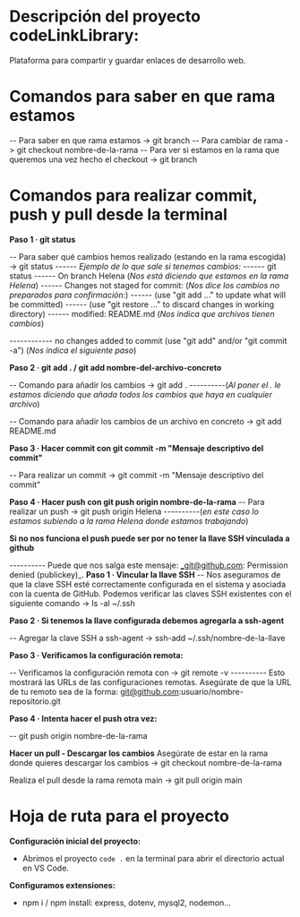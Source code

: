 # Descripción del proyecto codeLinkLibrary:

Plataforma para compartir y guardar enlaces de desarrollo web.

# Comandos para saber en que rama estamos

-- Para saber en que rama estamos -> git branch
-- Para cambiar de rama -> git checkout nombre-de-la-rama
-- Para ver si estamos en la rama que queremos una vez hecho el checkout -> git branch

# Comandos para realizar commit, push y pull desde la terminal

**Paso 1 · git status**

-- Para saber qué cambios hemos realizado (estando en la rama escogida) -> git status
------ _Ejemplo de lo que sale si tenemos cambios:_
------ git status
------ On branch Helena (_Nos está diciendo que estamos en la rama Helena_)
------ Changes not staged for commit: (_Nos dice los cambios no preparados para confirmación:_)
------ (use "git add <file>..." to update what will be committed)
------ (use "git restore <file>..." to discard changes in working directory)
------ modified: README.md (_Nos indica que archivos tienen cambios_)

------------ no changes added to commit (use "git add" and/or "git commit -a") (_Nos indica el siguiente paso_)

**Paso 2 · git add . / git add nombre-del-archivo-concreto**

-- Comando para añadir los cambios -> git add .
----------(_Al poner el . le estamos diciendo que añada todos los cambios que haya en cualquier archivo_)

-- Comando para añadir los cambios de un archivo en concreto -> git add README.md

**Paso 3 · Hacer commit con git commit -m "Mensaje descriptivo del commit"**

-- Para realizar un commit -> git commit -m "Mensaje descriptivo del commit"

**Paso 4 · Hacer push con git push origin nombre-de-la-rama**
-- Para realizar un push -> git push origin Helena
----------(_en este caso lo estamos subiendo a la rama Helena donde estamos trabajando_)

**Si no nos funciona el push puede ser por no tener la llave SSH vinculada a github**

---------- Puede que nos salga este mensaje: _git@github.com: Permission denied (publickey)\_.
**Paso 1 · Vincular la llave SSH**
-- Nos aseguramos de que la clave SSH esté correctamente configurada en el sistema y asociada con la cuenta de GitHub. Podemos verificar las claves SSH existentes con el siguiente comando -> ls -al ~/.ssh

**Paso 2 · Si tenemos la llave configurada debemos agregarla a ssh-agent**

-- Agregar la clave SSH a ssh-agent -> ssh-add ~/.ssh/nombre-de-la-llave

**Paso 3 · Verificamos la configuración remota:**

-- Verificamos la configuración remota con -> git remote -v
---------- Esto mostrará las URLs de las configuraciones remotas. Asegúrate de que la URL de tu remoto sea de la forma: git@github.com:usuario/nombre-repositorio.git

**Paso 4 · Intenta hacer el push otra vez:**

-- git push origin nombre-de-la-rama

**Hacer un pull - Descargar los cambios**
Asegúrate de estar en la rama donde quieres descargar los cambios -> git checkout nombre-de-la-rama

Realiza el pull desde la rama remota main -> git pull origin main

# Hoja de ruta para el proyecto

**Configuración inicial del proyecto:**

- Abrimos el proyecto `code .` en la terminal para abrir el directorio actual en VS Code.

**Configuramos extensiones:**

- npm i / npm install: express, dotenv, mysql2, nodemon...

